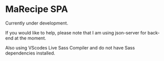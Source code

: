 # MaRecipe SPA

Currently under development.

If you would like to help, please note that I am using json-server for back-end at the moment.

Also using VScodes Live Sass Compiler and do not have Sass dependencies installed.
